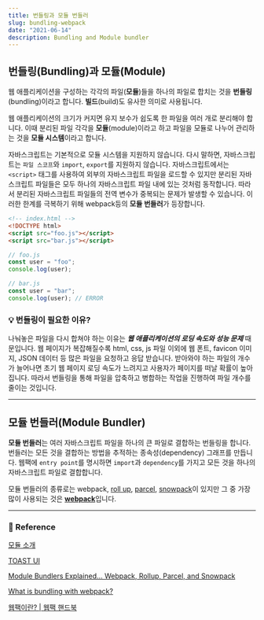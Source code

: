 ```yaml
---
title: 번들링과 모듈 번들러
slug: bundling-webpack
date: "2021-06-14"
description: Bundling and Module bundler
---
```


## 번들링(Bundling)과 모듈(Module)

웹 애플리케이션을 구성하는 각각의 파일(**모듈**)들을 하나의 파일로 합치는 것을 **번들링**(bundling)이라고 합니다. **빌드**(build)도 유사한 의미로 사용됩니다.

웹 애플리케이션의 크기가 커지면 유지 보수가 쉽도록 한 파일을 여러 개로 분리해야 합니다. 이때 분리된 파일 각각을 **모듈**(module)이라고 하고 파일을 모듈로 나누어 관리하는 것을 **모듈 시스템**이라고 합니다.

자바스크립트는 기본적으로 모듈 시스템을 지원하지 않습니다. 다시 말하면, 자바스크립트는 `파일 스코프`와 `import`, `export`를 지원하지 않습니다. 자바스크립트에서는 `<script>` 태그를 사용하여 외부의 자바스크립트 파일을 로드할 수 있지만 분리된 자바스크립트 파일들은 모두 하나의 자바스크립트 파일 내에 있는 것처럼 동작합니다. 따라서 분리된 자바스크립트 파일들의 전역 변수가 중복되는 문제가 발생할 수 있습니다. 이러한 한계를 극복하기 위해 webpack등의 **모듈 번들러**가 등장합니다.

```html
<!-- index.html -->
<!DOCTYPE html>
<script src="foo.js"></script>
<script src="bar.js"></script>
```

```js
// foo.js
const user = "foo";
console.log(user);

// bar.js
const user = "bar";
console.log(user); // ERROR
```

### 💡 번들링이 필요한 이유?

나눠놓은 파일을 다시 합쳐야 하는 이유는 **_웹 애플리케이션의 로딩 속도와 성능 문제_** 때문입니다. 웹 페이지가 복잡해질수록 html, css, js 파일 이외에 웹 폰트, favicon 이미지, JSON 데이터 등 많은 파일을 요청하고 응답 받습니다. 받아와야 하는 파일의 개수가 늘어나면 초기 웹 페이지 로딩 속도가 느려지고 사용자가 페이지를 떠날 확률이 높아집니다. 따라서 번들링을 통해 파일을 압축하고 병합하는 작업을 진행하여 파일 개수를 줄이는 것입니다.

---

## 모듈 번들러(Module Bundler)

**모듈 번들러**는 여러 자바스크립트 파일을 하나의 큰 파일로 결합하는 번들링을 합니다. 번들러는 모든 것을 결합하는 방법을 추적하는 종속성(dependency) 그래프를 만듭니다. 웹팩에 `entry point`를 명시하면 `import`과 `dependency`를 가지고 모든 것을 하나의 자바스크립트 파일로 결합합니다.

모듈 번들러의 종류로는 webpack, [roll up](https://rollupjs.org/guide/en/), [parcel](https://ko.parceljs.org/), [snowpack](https://www.snowpack.dev/guides/optimize-and-bundle)이 있지만 그 중 가장 많이 사용되는 것은 [**webpack**](https://webpack.js.org/)입니다.

---

### 🔗 Reference

[모듈 소개](https://ko.javascript.info/modules-intro)

[TOAST UI](https://ui.toast.com/fe-guide/ko_BUNDLER)

[Module Bundlers Explained... Webpack, Rollup, Parcel, and Snowpack](https://www.youtube.com/watch?v=5IG4UmULyoA)

[What is bundling with webpack?](https://www.dottedsquirrel.com/bundling-javascript/)

[웹팩이란? | 웹팩 핸드북](https://joshua1988.github.io/webpack-guide/webpack/what-is-webpack.html#%EC%9B%B9%ED%8C%A9%EC%97%90%EC%84%9C%EC%9D%98-%EB%AA%A8%EB%93%88)
